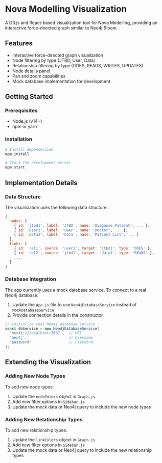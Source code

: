 # Nova Modelling Visualization

A D3.js and React-based visualization tool for Nova Modelling, providing an interactive force-directed graph similar to Neo4j Bloom.

## Features

- Interactive force-directed graph visualization
- Node filtering by type (JTBD, User, Data)
- Relationship filtering by type (DOES, READS, WRITES, UPDATES)
- Node details panel
- Pan and zoom capabilities
- Mock database implementation for development

## Getting Started

### Prerequisites

- Node.js (v14+)
- npm or yarn

### Installation

```bash
# Install dependencies
npm install

# Start the development server
npm start
```

## Implementation Details

### Data Structure

The visualization uses the following data structure:

```javascript
{
  nodes: [
    { id: 'jtbd1', label: 'JTBD', name: 'Diagnose Patient', ... },
    { id: 'user1', label: 'User', name: 'Doctor', ... },
    { id: 'data1', label: 'Data', name: 'Patient List', ... }
  ],
  links: [
    { id: 'rel1', source: 'user1', target: 'jtbd1', type: 'DOES' },
    { id: 'rel2', source: 'jtbd1', target: 'data1', type: 'READS' },
    ...
  ]
}
```

### Database Integration

The app currently uses a mock database service. To connect to a real Neo4j database:

1. Update the `App.js` file to use `Neo4jDatabaseService` instead of `MockDatabaseService`
2. Provide connection details in the constructor

```javascript
// Initialize real Neo4j database service
const dbService = new Neo4jDatabaseService(
  'neo4j://localhost:7687',  // URI
  'neo4j',                   // Username
  'password'                 // Password
);
```

## Extending the Visualization

### Adding New Node Types

To add new node types:

1. Update the `nodeColors` object in `Graph.js`
2. Add new filter options in `Sidebar.js`
3. Update the mock data or Neo4j query to include the new node types

### Adding New Relationship Types

To add new relationship types:

1. Update the `linkColors` object in `Graph.js`
2. Add new filter options in `Sidebar.js`
3. Update the mock data or Neo4j query to include the new relationship types
